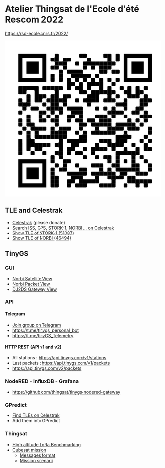 # Atelier Thingsat de l'Ecole d'été Rescom 2022

https://rsd-ecole.cnrs.fr/2022/

![QRCode](./qrcode.png)

## TLE and Celestrak
* [Celestrak](https://celestrak.org/) (please donate)
* [Search ISS, GPS, STORK-1, NORBI ... on Celestrak](https://celestrak.org/satcat/search.php)
* [Show TLE of STORK-1 (51087)](https://celestrak.org/NORAD/elements/gp.php?CATNR=51087)
* [Show TLE of NORBI (46494)](https://celestrak.org/NORAD/elements/gp.php?CATNR=46494)

## TinyGS

### GUI
* [Norbi Satellite View](https://tinygs.com/satellite/Norbi)
* [Norbi Packet View](https://tinygs.com/packet/44aa0441-4d7a-412e-90f0-cd41276cc73f)
* [DJ2DS Gateway View](https://tinygs.com/station/DJ2DS@943157002)

### API
#### Telegram
* [Join group on Telegram](https://t.me/joinchat/DmYSElZahiJGwHX6jCzB3Q)
* https://t.me/tinygs_personal_bot 
* https://t.me/tinyGS_Telemetry

#### HTTP REST (API v1 and v2)
* All stations : https://api.tinygs.com/v1/stations
* Last packets : https://api.tinygs.com/v1/packets 
* https://api.tinygs.com/v2/packets 

### NodeRED - InfluxDB - Grafana 
* https://github.com/thingsat/tinygs-nodered-gateway

### GPredict

* [Find TLEs on Celestrak]()
* Add them into GPredict

### Thingsat
* [High altitude LoRa Benchmarking](https://gricad-gitlab.univ-grenoble-alpes.fr/thingsat/public/-/tree/master/balloons)
* [Cubesat mission](https://gricad-gitlab.univ-grenoble-alpes.fr/thingsat/public/-/tree/master/cubesat_mission)
  * [Messages format](https://gricad-gitlab.univ-grenoble-alpes.fr/thingsat/public/-/tree/master/cubesat_mission/messages)
  * [Mission scenarii](https://gricad-gitlab.univ-grenoble-alpes.fr/thingsat/public/-/blob/master/cubesat_mission/mission_scenario/README.md)

